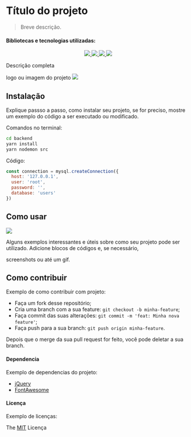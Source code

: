  # Título do projeto
> Breve descrição.

 #### Bibliotecas e tecnologias utilizadas:

<p align="center">
  <a aria-label="Versão do Node" href="https://github.com/nodejs/node/blob/master/doc/changelogs/CHANGELOG_V12.md#12.14.1">
    <img src="https://img.shields.io/badge/node.js@lts-12.14.1-informational?logo=Node.JS"></img>
  </a>
  <a aria-label="Versão do WebSocket" href="">
    <img src="https://img.shields.io/badge/websocket-informational?logo=socket"></img>
  </a>  
  <a aria-label="Versão do React Native" href="https://reactnative.dev/">
    <img src="https://img.shields.io/badge/React%20Native-0.60-informational?logo=React"></img>
  </a>  
  <a aria-label="Versão do Expo" href="https://expo.io/">
    <img src="https://img.shields.io/badge/expo--CLI-3.11.5-informational?logo=expo"></img>
  </a>
</p>

Descrição completa

logo ou imagem do projeto
![](./static/logo.png)

## Instalação
Explique passso a passo, como instalar seu projeto, se for preciso, mostre um exemplo do código a ser executado ou modificado. 

Comandos no terminal:
```bash
cd backend
yarn install
yarn nodemon src
```
Código:
```javascript
const connection = mysql.createConnection({
  host: '127.0.0.1',
  user: 'root',
  password: '',
  database: 'users'
})
```


## Como usar

![](./static/comousar.png)

Alguns exemplos interessantes e úteis sobre como seu projeto pode ser utilizado. Adicione blocos de códigos e, se necessário, 

screenshots ou até um gif.

##  Como contribuir
Exemplo de como contribuir com projeto:

- Faça um fork desse repositório;
- Cria uma branch com a sua feature: `git checkout -b minha-feature`;
- Faça commit das suas alterações: `git commit -m 'feat: Minha nova feature'`;
- Faça push para a sua branch: `git push origin minha-feature`.

Depois que o merge da sua pull request for feito, você pode deletar a sua branch.

#### Dependencia
Exemplo de dependencias do projeto:

- [jQuery](http://jquery.com/ "jQuery")
- [FontAwesome](http://fontawesome.io/ "FontAwesome")


#### Licença
Exemplo de licenças:

The [MIT](./LICENSE) Licença

